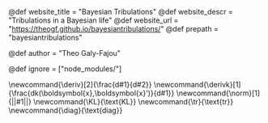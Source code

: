 <!--
Add here global page variables to use throughout your
website.
The website_* must be defined for the RSS to work
-->
@def website_title = "Bayesian Tribulations"
@def website_descr = "Tribulations in a Bayesian life"
@def website_url   = "https://theogf.github.io/bayesiantribulations/"
@def prepath = "bayesiantribulations"

@def author = "Theo Galy-Fajou"

<!-- @def mintoclevel = 2 -->
<!--
Add here files or directories that should be ignored by Franklin, otherwise
these files might be copied and, if markdown, processed by Franklin which
you might not want. Indicate directories by ending the name with a `/`.
-->
@def ignore = ["node_modules/"]

<!-----------------------------------------------------
Add here global latex commands to use throughout your
pages. It can be math commands but does not need to be.
For instance:
------------------------------------------------------->
\newcommand{\deriv}[2]{\frac{d#1}{d#2}}
\newcommand{\derivk}[1]{\frac{dk(\boldsymbol{x},\boldsymbol{x}')}{d#1}}
\newcommand{\norm}[1]{||#1||}
\newcommand{\KL}{\text{KL}}
\newcommand{\tr}{\text{tr}}
\newcommand{\diag}{\text{diag}}
<!-- \newcommand{\expec}[2]{\mathbb{E}_{#1}\left[#2\right]} -->
